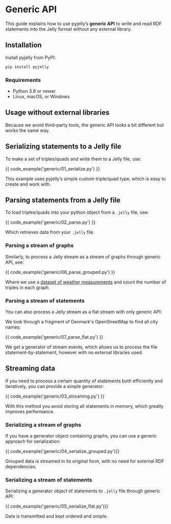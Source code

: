 # Generic API

This guide explains how to use pyjelly’s **generic API** to write and read RDF statements into the Jelly format without any external library.

## Installation

Install pyjelly from PyPI:

```bash
pip install pyjelly
```

### Requirements

- Python 3.9 or newer  
- Linux, macOS, or Windows

## Usage without external libraries

Because we avoid third-party tools, the generic API looks a bit different but works the same way.

## Serializing statements to a Jelly file

To make a set of triples/quads and write them to a Jelly file, use:

{{ code_example('generic/01_serialize.py') }}

This example uses pyjelly’s simple custom triple/quad type, which is easy to create and work with.

## Parsing statements from a Jelly file

To load triples/quads into your python object from a `.jelly` file, see:

{{ code_example('generic/02_parse.py') }}

Which retrieves data from your `.jelly` file.

### Parsing a stream of graphs

Similarly, to process a Jelly stream as a stream of graphs through generic API, see:

{{ code_example('generic/06_parse_grouped.py') }}

Where we use a [dataset of weather measurements](https://w3id.org/riverbench/datasets/lod-katrina/dev) and count the number of triples in each graph.

### Parsing a stream of statements

You can also process a Jelly stream as a flat stream with only generic API:

We look through a fragment of Denmark's OpenStreetMap to find all city names:

{{ code_example('generic/07_parse_flat.py') }}

We get a generator of stream events, which allows us to process the file statement-by-statement, however with no external libraries used.

## Streaming data

If you need to process a certain quantity of statements both efficiently and iteratively, you can provide a simple generator:

{{ code_example('generic/03_streaming.py') }}

With this method you avoid storing all statements in memory, which greatly improves performance.

### Serializing a stream of graphs

If you have a generator object containing graphs, you can use a generic approach for serialization:

{{ code_example('generic/04_serialize_grouped.py')}}

Grouped data is streamed in its original form, with no need for external RDF dependencies. 

### Serializing a stream of statements

Serializing a generator object of statements to `.jelly` file through generic API:

{{ code_example('generic/05_serialize_flat.py')}}

Data is transmitted and kept ordered and simple. 